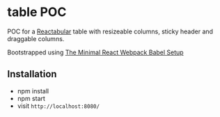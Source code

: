 # table POC

POC for a [Reactabular](https://reactabular.js.org/#/) table with resizeable columns, sticky header and draggable columns.

Bootstrapped using [The Minimal React Webpack Babel Setup](https://www.robinwieruch.de/minimal-react-webpack-babel-setup/)

## Installation

* npm install
* npm start
* visit `http://localhost:8080/`
